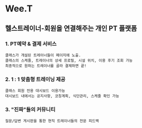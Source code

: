 # Wee.T
## 헬스트레이너-회원을 연결해주는 개인 PT 플랫폼

### 1. PT예약 & 결제 서비스
    
    클래스가 개설된 트레이너들이 페이지에 노출.
    클래스의 스케줄, 트레이너의 상세 프로필, 시설 위치, 이용 후기 조회 가능
    최종적으로 원하는 트레이너를 골라 결제하면 끝!
    
### 2. 1 : 1 맞춤형 트레이닝 제공
    
    클래스 회원 전용 대시보드 이용가능
    대시보드 내에서는 공지사항, 코칭계획, 식단관리, 스케줄 확인 가능
    
### 3. "진짜"들의 커뮤니티
    
    질문/답변 게시판을 통한 현직 트레이너들의 전문 피드백
